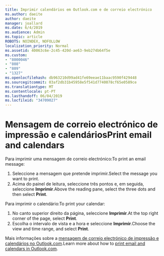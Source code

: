 ```yaml
---
title: Imprimir calendários em Outlook.com e de correio electrónico
ms.author: daeite
author: daeite
manager: joallard
ms.date: 6/4/2019
ms.audience: Admin
ms.topic: article
ROBOTS: NOINDEX, NOFOLLOW
localization_priority: Normal
ms.assetid: 40063c6e-2c45-420d-ae63-9eb274b64f5e
ms.custom:
- "8000046"
- "808"
- "809"
- "1327"
ms.openlocfilehash: db963210d99ad41fe69eeae11baac9590f429448
ms.sourcegitcommit: 03af2db31b45958e5f541d7740078cf65e0589ce
ms.translationtype: MT
ms.contentlocale: pt-PT
ms.lasthandoff: 06/04/2019
ms.locfileid: "34709027"
---
```

# <a name="print-email-and-calendars"></a><span data-ttu-id="3cacc-102">Mensagem de correio electrónico de impressão e calendários</span><span class="sxs-lookup"><span data-stu-id="3cacc-102">Print email and calendars</span></span>

<span data-ttu-id="3cacc-103">Para imprimir uma mensagem de correio electrónico:</span><span class="sxs-lookup"><span data-stu-id="3cacc-103">To print an email message:</span></span>
  
1. <span data-ttu-id="3cacc-104">Seleccione a mensagem que pretende imprimir.</span><span class="sxs-lookup"><span data-stu-id="3cacc-104">Select the message you want to print.</span></span>
1. <span data-ttu-id="3cacc-105">Acima do painel de leitura, seleccione três pontos e, em seguida, seleccione **Imprimir**.</span><span class="sxs-lookup"><span data-stu-id="3cacc-105">Above the reading pane, select the three dots and then select **Print**.</span></span>

<span data-ttu-id="3cacc-106">Para imprimir o calendário:</span><span class="sxs-lookup"><span data-stu-id="3cacc-106">To print your calendar:</span></span>

1. <span data-ttu-id="3cacc-107">No canto superior direito da página, seleccione **Imprimir**.</span><span class="sxs-lookup"><span data-stu-id="3cacc-107">At the top right corner of the page, select **Print**.</span></span>
1. <span data-ttu-id="3cacc-108">Escolha o intervalo de vista e a hora e seleccione **Imprimir**.</span><span class="sxs-lookup"><span data-stu-id="3cacc-108">Choose the view and time range, and select **Print**.</span></span>

<span data-ttu-id="3cacc-109">Mais informações sobre a [mensagem de correio electrónico de impressão e calendários no Outlook.com](https://go.microsoft.com/fwlink/p/?linkid=2001208&amp;clcid=0x409).</span><span class="sxs-lookup"><span data-stu-id="3cacc-109">Learn more about how to [print email and calendars in Outlook.com](https://go.microsoft.com/fwlink/p/?linkid=2001208&amp;clcid=0x409).</span></span>